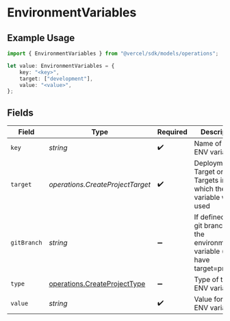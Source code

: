 # EnvironmentVariables

## Example Usage

```typescript
import { EnvironmentVariables } from "@vercel/sdk/models/operations";

let value: EnvironmentVariables = {
    key: "<key>",
    target: ["development"],
    value: "<value>",
};
```

## Fields

| Field                                                                             | Type                                                                              | Required                                                                          | Description                                                                       |
| --------------------------------------------------------------------------------- | --------------------------------------------------------------------------------- | --------------------------------------------------------------------------------- | --------------------------------------------------------------------------------- |
| `key`                                                                             | *string*                                                                          | :heavy_check_mark:                                                                | Name of the ENV variable                                                          |
| `target`                                                                          | *operations.CreateProjectTarget*                                                  | :heavy_check_mark:                                                                | Deployment Target or Targets in which the ENV variable will be used               |
| `gitBranch`                                                                       | *string*                                                                          | :heavy_minus_sign:                                                                | If defined, the git branch of the environment variable (must have target=preview) |
| `type`                                                                            | [operations.CreateProjectType](../../models/operations/createprojecttype.md)      | :heavy_minus_sign:                                                                | Type of the ENV variable                                                          |
| `value`                                                                           | *string*                                                                          | :heavy_check_mark:                                                                | Value for the ENV variable                                                        |